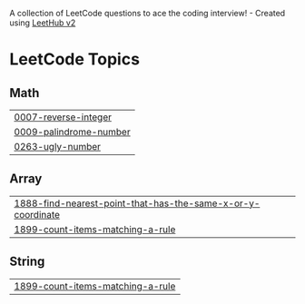 A collection of LeetCode questions to ace the coding interview! - Created using [LeetHub v2](https://github.com/arunbhardwaj/LeetHub-2.0)
<!---LeetCode Topics Start-->
# LeetCode Topics
## Math
|  |
| ------- |
| [0007-reverse-integer](https://github.com/logywaran/Leetcode/tree/master/0007-reverse-integer) |
| [0009-palindrome-number](https://github.com/logywaran/Leetcode/tree/master/0009-palindrome-number) |
| [0263-ugly-number](https://github.com/logywaran/Leetcode/tree/master/0263-ugly-number) |
## Array
|  |
| ------- |
| [1888-find-nearest-point-that-has-the-same-x-or-y-coordinate](https://github.com/logywaran/Leetcode/tree/master/1888-find-nearest-point-that-has-the-same-x-or-y-coordinate) |
| [1899-count-items-matching-a-rule](https://github.com/logywaran/Leetcode/tree/master/1899-count-items-matching-a-rule) |
## String
|  |
| ------- |
| [1899-count-items-matching-a-rule](https://github.com/logywaran/Leetcode/tree/master/1899-count-items-matching-a-rule) |
<!---LeetCode Topics End-->